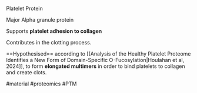 Platelet Protein

Major Alpha granule protein

Supports **platelet adhesion to collagen**

Contributes in the clotting process.

==Hypothesised== according to [[Analysis of the Healthy Platelet Proteome Identifies a New Form of Domain-Specific O-Fucosylation|Houlahan et al, 2024]], to form **elongated multimers** in order to bind platelets to collagen and create clots.



#material #proteomics #PTM 